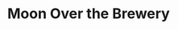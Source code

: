 ---
title: Moon Over the Brewery
year: 2007 
opening_date: 2007-11-02
closing_date: 2007-11-17
layout: productions
featured_image: 
image_caption:
image_credit:
playbill: 
category: 
Theatre: Theatre Jacksonville
Venue: Little Theatre
cast:
  Amanda Waslyk: Lucie Roberts
  Randolph: Geoffrey King
  Warren Zimmerman: Michael Lipp
  Miriam Waslyk: Shirley Sacks
crew:
  Director: Staci Cobb
  Technical Director: Jeffery L. Wagoner
  Scenic Design: Kelly J. Wagoner
  Lighting Design: Jeffery L. Wagoner
  Costume Design: Tracy Olin
  Stage Manager: Mark Stater
  Assistant Stage Manager: Shannon Jones
  Assistant Director: Alexis Robbins
  Sound Design: Michael Lipp
  Properties: 
    - Shannon Jones
    - Kelly J. Wagoner
  Poster Design: Juan Unzueta
  Moonscape Artist: Anne Roberts
  Light Board Operation: Gloria Pepe
  Sound Board Operator: Mark Stater
  Running Crew: 
    - Shannon Jones
    - Neal Thorburn
  Set Construction: 
    - Kristina Elliot
    - Phillip Grow
    - Hunter Harbin
    - Shannon Jones
    - Kat McLeod
    - Gloria Pepe
    - Mark Stater
    - Juan Unzueta
external_links:
---